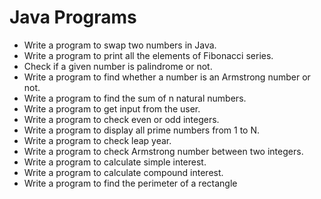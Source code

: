 # Java Programs

- Write a program to swap two numbers in Java.
- Write a program to print all the elements of Fibonacci series.
- Check if a given number is palindrome or not.
- Write a program to find whether a number is an Armstrong number or not.
- Write a program to find the sum of n natural numbers.
- Write a program to get input from the user.
- Write a program to check even or odd integers.
- Write a program to display all prime numbers from 1 to N.
- Write a program to check leap year.
- Write a program to check Armstrong number between two integers.
- Write a program to calculate simple interest.
- Write a program to calculate compound interest.
- Write a program to find the perimeter of a rectangle
